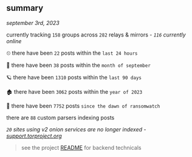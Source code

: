
## summary
_september 3rd, 2023_

currently tracking `158` groups across `282` relays & mirrors - _`116` currently online_

⏲ there have been `22` posts within the `last 24 hours`

🦈 there have been `38` posts within the `month of september`

🪐 there have been `1310` posts within the `last 90 days`

🏚 there have been `3062` posts within the `year of 2023`

🦕 there have been `7752` posts `since the dawn of ransomwatch`

there are `88` custom parsers indexing posts

_`20` sites using v2 onion services are no longer indexed - [support.torproject.org](https://support.torproject.org/onionservices/v2-deprecation/)_

> see the project [README](https://github.com/joshhighet/ransomwatch#ransomwatch--) for backend technicals
